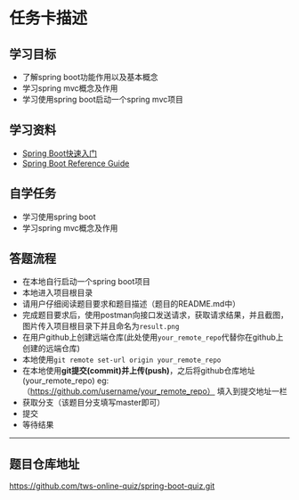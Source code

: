 # 任务卡描述

## 学习目标
- 了解spring boot功能作用以及基本概念
- 学习spring mvc概念及作用
- 学习使用spring boot启动一个spring mvc项目

## 学习资料
- [Spring Boot快速入门](https://projects.spring.io/spring-boot/)
- [Spring Boot Reference Guide](https://docs.spring.io/spring-boot/docs/current/reference/htmlsingle/)


## 自学任务
- 学习使用spring boot
- 学习spring mvc概念及作用

## 答题流程
- 在本地自行启动一个spring boot项目
- 本地进入项目根目录
- 请用户仔细阅读题目要求和题目描述（题目的README.md中）
- 完成题目要求后，使用postman向接口发送请求，获取请求结果，并且截图，图片传入项目根目录下并且命名为`result.png`
- 在用户github上创建远端仓库(此处使用`your_remote_repo`代替你在github上创建的远端仓库)
- 本地使用`git remote set-url origin your_remote_repo`
- 在本地使用**git提交(commit)**并**上传(push)**，之后将github仓库地址(your_remote_repo) eg:（https://github.com/username/your_remote_repo） 填入到提交地址一栏
- 获取分支（该题目分支填写master即可）
- 提交
- 等待结果
---------------------------------------------------------------------------


## 题目仓库地址
https://github.com/tws-online-quiz/spring-boot-quiz.git






